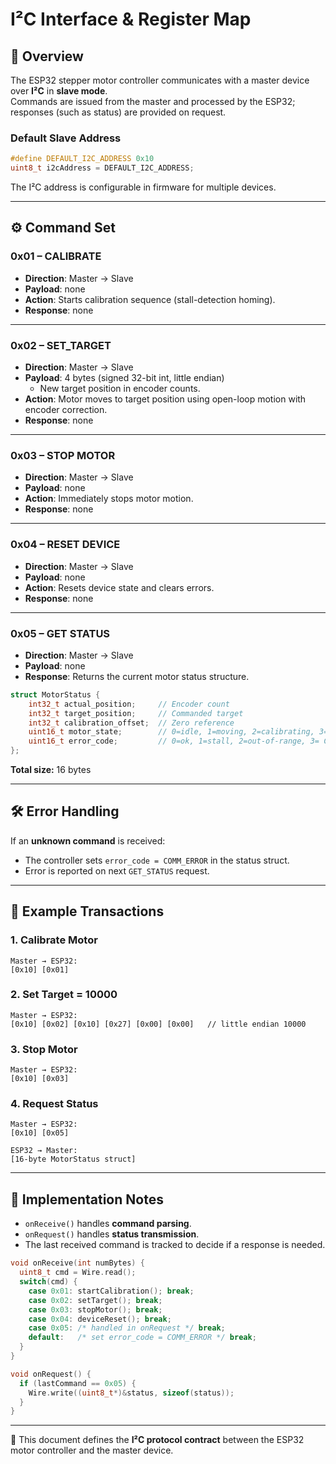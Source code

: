 # I²C Interface & Register Map

## 📌 Overview
The ESP32 stepper motor controller communicates with a master device over **I²C** in **slave mode**.  
Commands are issued from the master and processed by the ESP32; responses (such as status) are provided on request.  

### Default Slave Address
```cpp
#define DEFAULT_I2C_ADDRESS 0x10
uint8_t i2cAddress = DEFAULT_I2C_ADDRESS;
```
The I²C address is configurable in firmware for multiple devices.

---

## ⚙️ Command Set

### 0x01 – CALIBRATE
- **Direction**: Master → Slave  
- **Payload**: none  
- **Action**: Starts calibration sequence (stall-detection homing).  
- **Response**: none  

---

### 0x02 – SET_TARGET
- **Direction**: Master → Slave  
- **Payload**: 4 bytes (signed 32-bit int, little endian)  
  - New target position in encoder counts.  
- **Action**: Motor moves to target position using open-loop motion with encoder correction.  
- **Response**: none  

---

### 0x03 – STOP MOTOR
- **Direction**: Master → Slave  
- **Payload**: none  
- **Action**: Immediately stops motor motion.  
- **Response**: none  

---

### 0x04 – RESET DEVICE
- **Direction**: Master → Slave  
- **Payload**: none  
- **Action**: Resets device state and clears errors.  
- **Response**: none  

---

### 0x05 – GET STATUS
- **Direction**: Master → Slave  
- **Payload**: none  
- **Response**: Returns the current motor status structure.  

```c
struct MotorStatus {
    int32_t actual_position;     // Encoder count
    int32_t target_position;     // Commanded target
    int32_t calibration_offset;  // Zero reference
    uint16_t motor_state;        // 0=idle, 1=moving, 2=calibrating, 3= error, 4= stop
    uint16_t error_code;         // 0=ok, 1=stall, 2=out-of-range, 3= Calibration error, 4= tbd, 5= tbd, 6=comm error
};
```
**Total size:** 16 bytes  

---

## 🛠️ Error Handling
If an **unknown command** is received:  
- The controller sets `error_code = COMM_ERROR` in the status struct.  
- Error is reported on next `GET_STATUS` request.  

---

## 🔄 Example Transactions

### 1. Calibrate Motor
```
Master → ESP32:
[0x10] [0x01]
```

### 2. Set Target = 10000
```
Master → ESP32:
[0x10] [0x02] [0x10] [0x27] [0x00] [0x00]   // little endian 10000
```

### 3. Stop Motor
```
Master → ESP32:
[0x10] [0x03]
```

### 4. Request Status
```
Master → ESP32:
[0x10] [0x05]

ESP32 → Master:
[16-byte MotorStatus struct]
```

---

## 📂 Implementation Notes
- `onReceive()` handles **command parsing**.  
- `onRequest()` handles **status transmission**.  
- The last received command is tracked to decide if a response is needed.  

```cpp
void onReceive(int numBytes) {
  uint8_t cmd = Wire.read();
  switch(cmd) {
    case 0x01: startCalibration(); break;
    case 0x02: setTarget(); break;
    case 0x03: stopMotor(); break;
    case 0x04: deviceReset(); break;
    case 0x05: /* handled in onRequest */ break;
    default:   /* set error_code = COMM_ERROR */ break;
  }
}

void onRequest() {
  if (lastCommand == 0x05) {
    Wire.write((uint8_t*)&status, sizeof(status));
  }
}
```

---

📖 This document defines the **I²C protocol contract** between the ESP32 motor controller and the master device.
